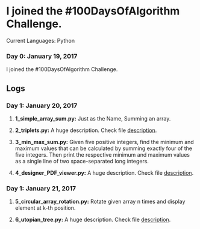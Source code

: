 # I joined the #100DaysOfAlgorithm Challenge. 
Current Languages: Python

### Day 0: January 19, 2017 
I joined the #100DaysOfAlgorithm Challenge.


## Logs
### Day 1: January 20, 2017 
1) **1_simple_array_sum.py:** Just as the Name, Summing an array. 

2) **2_triplets.py:** A huge description. Check file [description](https://github.com/karthik-rp/100-days-of-Algorithm-Challenge/blob/master/Algorithms/2_triplets.py).

3) **3_min_max_sum.py:** Given five positive integers, find the minimum and maximum values that can be calculated by summing exactly four of the five integers. Then print the respective minimum and maximum values as a single line of two space-separated long integers.

4) **4_designer_PDF_viewer.py:** A huge description. Check file [description](https://github.com/karthik-rp/100-days-of-Algorithm-Challenge/blob/master/Algorithms/4_designer_PDFviewer.py).


### Day 1: January 21, 2017 

1) **5_circular_array_rotation.py:** Rotate given array n times and display element at k-th position.

2) **6_utopian_tree.py:** A huge description. Check file [description](https://github.com/karthik-rp/100-days-of-Algorithm-Challenge/blob/master/Algorithms/6_utopian_tree.py).